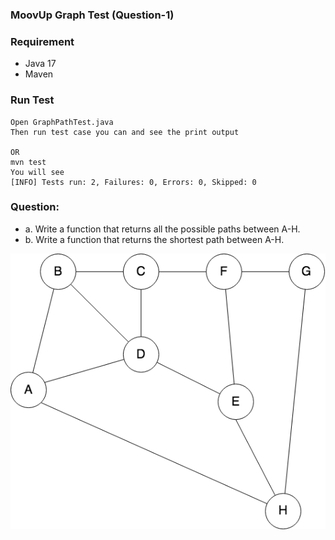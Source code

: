 ### MoovUp Graph Test (Question-1) 


### Requirement
* Java 17
* Maven

### Run Test
```
Open GraphPathTest.java
Then run test case you can and see the print output

OR
mvn test
You will see 
[INFO] Tests run: 2, Failures: 0, Errors: 0, Skipped: 0
```
### Question:
* a. Write a function that returns all the possible paths between A­-H.
* b. Write a function that returns the shortest path between A­-H.

![question.png](question.png)